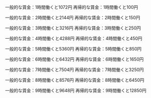 一般的な賃金：1時間働くと1072円
再帰的な賃金：1時間働くと100円

一般的な賃金：2時間働くと2144円
再帰的な賃金：2時間働くと150円

一般的な賃金：3時間働くと3216円
再帰的な賃金：3時間働くと250円

一般的な賃金：4時間働くと4288円
再帰的な賃金：4時間働くと450円

一般的な賃金：5時間働くと5360円
再帰的な賃金：5時間働くと850円

一般的な賃金：6時間働くと6432円
再帰的な賃金：6時間働くと1650円

一般的な賃金：7時間働くと7504円
再帰的な賃金：7時間働くと3250円

一般的な賃金：8時間働くと8576円
再帰的な賃金：8時間働くと6450円

一般的な賃金：9時間働くと9648円
再帰的な賃金：9時間働くと12850円